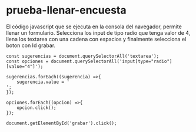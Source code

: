# prueba-llenar-encuesta
El código javascript que se ejecuta en la consola del navegador, permite llenar un formulario. Selecciona los input de tipo radio que tenga valor de 4, llena los textarea con una cadena con espacios y finalmente selecciona el boton con Id grabar.


```
const sugerencias = document.querySelectorAll('textarea');
const opciones = document.querySelectorAll('input[type="radio"][value="4"]');

sugerencias.forEach((sugerencia) =>{
    sugerencia.value = '                                                                                                                                                                                                                                                                                                                                                                                                                                                                                                                                                                                ';
});

opciones.forEach((opcion) =>{
    opcion.click();
});

document.getElementById('grabar').click();
```
